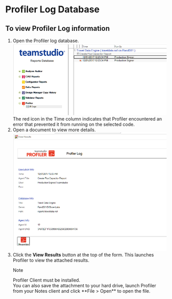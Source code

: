 # Profiler Log Database

## To view Profiler Log information
1. Open the Profiler log database.  
   ![Profiler Log](img/log.png)  
   The red icon in the Time column indicates that Profiler encountered an error that prevented it from running on the selected code. 
2. Open a document to view more details.
   ![Log Document](img/log2.png)
3. Click the **View Results** button at the top of the form. This launches Profiler to view the attached results.
   <div><div class="admonition">
     <p class="admonition-title">Note</p>
     Profiler Client must be installed.      
   </div>  
   You can also save the attachment to your hard drive, launch Profiler from your Notes client and click **File > Open** to open the file.</div>
